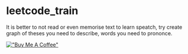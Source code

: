 # leetcode_train

It is better to not read or even memorise text to learn speatch, try create graph of theses you need to describe, words you need to prononce.

[!["Buy Me A Coffee"](https://www.buymeacoffee.com/assets/img/custom_images/orange_img.png)](https://www.buymeacoffee.com/epirogov)
